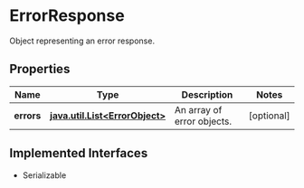 

# ErrorResponse

Object representing an error response.

## Properties

Name | Type | Description | Notes
------------ | ------------- | ------------- | -------------
**errors** | [**java.util.List&lt;ErrorObject&gt;**](ErrorObject.md) | An array of error objects. |  [optional]


## Implemented Interfaces

* Serializable


